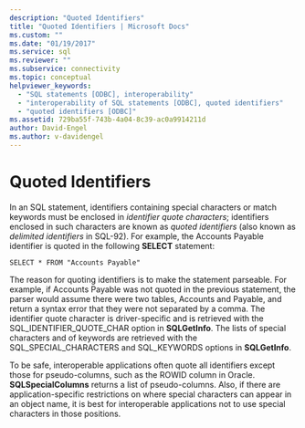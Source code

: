```yaml
---
description: "Quoted Identifiers"
title: "Quoted Identifiers | Microsoft Docs"
ms.custom: ""
ms.date: "01/19/2017"
ms.service: sql
ms.reviewer: ""
ms.subservice: connectivity
ms.topic: conceptual
helpviewer_keywords: 
  - "SQL statements [ODBC], interoperability"
  - "interoperability of SQL statements [ODBC], quoted identifiers"
  - "quoted identifiers [ODBC]"
ms.assetid: 729ba55f-743b-4a04-8c39-ac0a9914211d
author: David-Engel
ms.author: v-davidengel
---
```

# Quoted Identifiers
In an SQL statement, identifiers containing special characters or match keywords must be enclosed in *identifier quote characters*; identifiers enclosed in such characters are known as *quoted identifiers* (also known as *delimited identifiers* in SQL-92). For example, the Accounts Payable identifier is quoted in the following **SELECT** statement:  
  
```  
SELECT * FROM "Accounts Payable"  
```  
  
 The reason for quoting identifiers is to make the statement parseable. For example, if Accounts Payable was not quoted in the previous statement, the parser would assume there were two tables, Accounts and Payable, and return a syntax error that they were not separated by a comma. The identifier quote character is driver-specific and is retrieved with the SQL_IDENTIFIER_QUOTE_CHAR option in **SQLGetInfo**. The lists of special characters and of keywords are retrieved with the SQL_SPECIAL_CHARACTERS and SQL_KEYWORDS options in **SQLGetInfo**.  
  
 To be safe, interoperable applications often quote all identifiers except those for pseudo-columns, such as the ROWID column in Oracle. **SQLSpecialColumns** returns a list of pseudo-columns. Also, if there are application-specific restrictions on where special characters can appear in an object name, it is best for interoperable applications not to use special characters in those positions.
